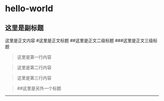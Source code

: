 hello-world
===========
这里是副标题
------------
这里是正文内容
#这里是正文标题
##这里是正文二级标题
###这里是正文三级标题

>这里是第一行内容

>这里是第二行内容

>这里是第三行内容

>##这里是另外一个标题
---

